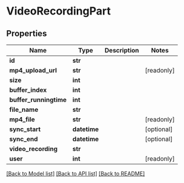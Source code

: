 # VideoRecordingPart


## Properties
Name | Type | Description | Notes
------------ | ------------- | ------------- | -------------
**id** | **str** |  | 
**mp4_upload_url** | **str** |  | [readonly] 
**size** | **int** |  | 
**buffer_index** | **int** |  | 
**buffer_runningtime** | **int** |  | 
**file_name** | **str** |  | 
**mp4_file** | **str** |  | [readonly] 
**sync_start** | **datetime** |  | [optional] 
**sync_end** | **datetime** |  | [optional] 
**video_recording** | **str** |  | 
**user** | **int** |  | [readonly] 

[[Back to Model list]](../README.md#documentation-for-models) [[Back to API list]](../README.md#documentation-for-api-endpoints) [[Back to README]](../README.md)



